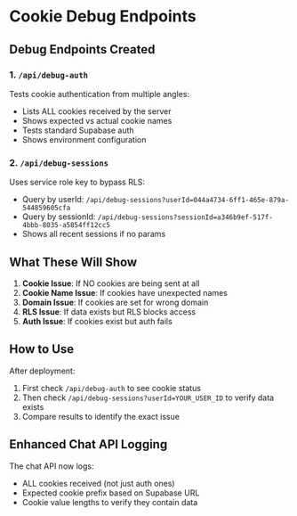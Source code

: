 # Cookie Debug Endpoints

## Debug Endpoints Created

### 1. `/api/debug-auth`

Tests cookie authentication from multiple angles:

- Lists ALL cookies received by the server
- Shows expected vs actual cookie names
- Tests standard Supabase auth
- Shows environment configuration

### 2. `/api/debug-sessions`

Uses service role key to bypass RLS:

- Query by userId: `/api/debug-sessions?userId=044a4734-6ff1-465e-879a-544859605cfa`
- Query by sessionId: `/api/debug-sessions?sessionId=a346b9ef-517f-4bbb-8035-a5854ff12cc5`
- Shows all recent sessions if no params

## What These Will Show

1. **Cookie Issue**: If NO cookies are being sent at all
2. **Cookie Name Issue**: If cookies have unexpected names
3. **Domain Issue**: If cookies are set for wrong domain
4. **RLS Issue**: If data exists but RLS blocks access
5. **Auth Issue**: If cookies exist but auth fails

## How to Use

After deployment:

1. First check `/api/debug-auth` to see cookie status
2. Then check `/api/debug-sessions?userId=YOUR_USER_ID` to verify data exists
3. Compare results to identify the exact issue

## Enhanced Chat API Logging

The chat API now logs:

- ALL cookies received (not just auth ones)
- Expected cookie prefix based on Supabase URL
- Cookie value lengths to verify they contain data
